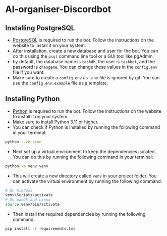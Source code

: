 # AI-organiser-Discordbot

## Installing PostgreSQL

- [PostgreSQL](https://www.postgresql.org/download/) is required to run the bot. Follow the instructions on the website to install it on your system.
- After installation, create a new database and user for the bot. You can do this using the `psql` command line tool or a GUI tool like pgAdmin.
- by default, the database name is `taskdb`, the user is `taskbot`, and the password is `changeme`. You can change these values in the `config.env` file if you want.
- Make sure to create a `config.env` as `.env` file is ignored by git. You can use the `config.env.example` file as a template.

## Installing Python
- [Python](https://www.python.org/downloads/) is required to run the bot. Follow the instructions on the website to install it on your system.
- Make sure to install Python 3.11 or higher.
- You can check if Python is installed by running the following command in your terminal:
```bash
python --version
```
- Next set up a virtual environment to keep the dependencies isolated. You can do this by running the following command in your terminal:
```bash
python -m venv venv
```
- This will create a new directory called `venv` in your project folder. You can activate the virtual environment by running the following command:
```bash
# On Windows
venv\Scripts\activate
# On macOS and Linux
source venv/bin/activate
```
- Then install the required dependencies by running the following command:
```bash
pip install -r requirements.txt
```